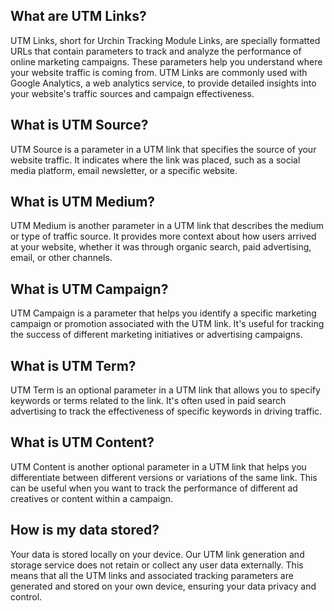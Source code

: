 ## What are UTM Links?
UTM Links, short for Urchin Tracking Module Links, are specially formatted URLs that contain parameters to track and analyze the performance of online marketing campaigns. These parameters help you understand where your website traffic is coming from. UTM Links are commonly used with Google Analytics, a web analytics service, to provide detailed insights into your website's traffic sources and campaign effectiveness.

## What is UTM Source?
UTM Source is a parameter in a UTM link that specifies the source of your website traffic. It indicates where the link was placed, such as a social media platform, email newsletter, or a specific website.

## What is UTM Medium?
UTM Medium is another parameter in a UTM link that describes the medium or type of traffic source. It provides more context about how users arrived at your website, whether it was through organic search, paid advertising, email, or other channels.

## What is UTM Campaign?
UTM Campaign is a parameter that helps you identify a specific marketing campaign or promotion associated with the UTM link. It's useful for tracking the success of different marketing initiatives or advertising campaigns.

## What is UTM Term?
UTM Term is an optional parameter in a UTM link that allows you to specify keywords or terms related to the link. It's often used in paid search advertising to track the effectiveness of specific keywords in driving traffic.

## What is UTM Content?
UTM Content is another optional parameter in a UTM link that helps you differentiate between different versions or variations of the same link. This can be useful when you want to track the performance of different ad creatives or content within a campaign.

## How is my data stored?
Your data is stored locally on your device. Our UTM link generation and storage service does not retain or collect any user data externally. This means that all the UTM links and associated tracking parameters are generated and stored on your own device, ensuring your data privacy and control.